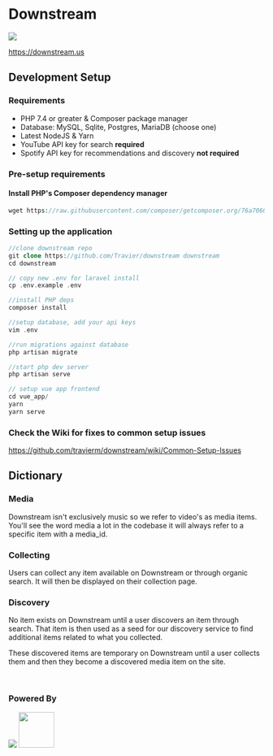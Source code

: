 <h1>Downstream</h1>
<img src="https://travis-ci.org/travierm/downstream.svg?branch=master" />

https://downstream.us

## Development Setup

### Requirements

- PHP 7.4 or greater & Composer package manager
- Database: MySQL, Sqlite, Postgres, MariaDB (choose one)
- Latest NodeJS & Yarn
- YouTube API key for search **required**
- Spotify API key for recommendations and discovery **not required**

### Pre-setup requirements

#### Install PHP's Composer dependency manager

```php
wget https://raw.githubusercontent.com/composer/getcomposer.org/76a7060ccb93902cd7576b67264ad91c8a2700e2/web/installer -O - -q | php -- --quiet
```

### Setting up the application

```php
//clone downstream repo
git clone https://github.com/Travier/downstream downstream
cd downstream

// copy new .env for laravel install
cp .env.example .env

//install PHP deps
composer install

//setup database, add your api keys
vim .env

//run migrations against database
php artisan migrate

//start php dev server
php artisan serve

// setup vue app frontend
cd vue_app/
yarn
yarn serve
```

### Check the Wiki for fixes to common setup issues

https://github.com/travierm/downstream/wiki/Common-Setup-Issues

## Dictionary

### **Media**

Downstream isn't exclusively music so we refer to video's as media items. You'll see the word media a lot in the codebase it will always refer to a specific item with a media_id.

### **Collecting**

Users can collect any item available on Downstream or through organic search. It will then be displayed on their collection page.

### **Discovery**

No item exists on Downstream until a user discovers an item through search. That item is then used as a seed for our discovery service to find additional items related to what you collected.

These discovered items are temporary on Downstream until a user collects them and then they become a discovered media item on the site.

<br />

### **Powered By**

<img src="https://laravel.com/assets/img/components/logo-laravel.svg">
<a href="https://vuejs.org"><img height="70" width="70" src="https://vuejs.org/images/logo.png"></a>
